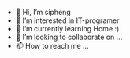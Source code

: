 - 👋 Hi, I’m sipheng
- 👀 I’m interested in IT-programer
- 🌱 I’m currently learning Home :)
- 💞️ I’m looking to collaborate on ...
- 📫 How to reach me ...

<!---
sipheng2013it/sipheng2013it is a ✨ special ✨ repository because its `README.md` (this file) appears on your GitHub profile.
You can click the Preview link to take a look at your changes.
--->
